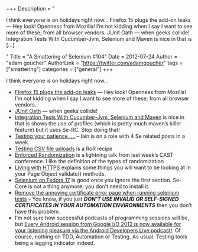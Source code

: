 +++
Description = "<p>I think everyone is on holidays right now… Firefox 15 plugs the add-on leaks — Hey look! Openness from Mozilla! I’m not kidding when I say I want to see more of these; from all browser vendors. JUnit Oath — when geeks collide! Integration Tests With Cucumber-Jvm, Selenium and Maven is nice in that is […]</p>"
Title = "A Smattering of Selenium #104"
Date = 2012-07-24
Author = "adam goucher"
AuthorLink = "https://twitter.com/adamgoucher"
tags = ["smattering"]
categories = ["general"]
+++
<p>I think everyone is on holidays right now&#8230;</p>
<ul>
<li><a href="https://blog.mozilla.org/nnethercote/2012/07/19/firefox-15-plugs-the-add-on-leaks/">Firefox 15 plugs the add-on leaks</a> &#8212; Hey look! Openness from Mozilla! I&#8217;m not kidding when I say I want to see more of these; from all browser vendors.</li>
<li><a href="http://junitoath.caucus.com/">JUnit Oath</a> &#8212; when geeks collide!</li>
<li><a href="http://www.weblogism.com/item/334/integration-tests-with-cucumber-jvm-selenium-and-maven">Integration Tests With Cucumber-Jvm, Selenium and Maven</a> is nice in that is shows the use of profiles (which is pretty much maven&#8217;s killer feature) but it uses Se-RC. Stop doing that!</a></li>
<li><a href="http://iainrose.tumblr.com/">Testing your patience &#8230;.</a> &#8211; Iain is on a role with 4 Se related posts in a week.</li>
<li><a href="http://rubyquicktips.com/post/27753730620/testing-csv-file-uploads">Testing CSV file uploads</a> is a RoR recipe</li>
<li><a href="http://www.testinggeek.com/cast-2012-enforced-randomization-increasing-the-value-of-test-automation">Enforced Randomization</a> is a lightning talk from last week&#8217;s CAST conference. I like the definition of the types of randomization</li>
<li><a href="http://www.imperialviolet.org/2012/07/19/hope9talk.html">Living with HTTPS</a> explains some things you will want to be looking at in your Page Object validate() methods.</li>
<li><a href="http://ilker.de/selenium-on-fedora-17.html">Selenium on Fedora 17</a> is good once you ignore the first section. Se-Core is not a thing anymore; you don&#8217;t need to install it.</li>
<li><a href="http://andrewchaa.me.uk/2012/07/19/remove-the-annoying-certificate-error-page-when-running-selenium-tests/">Remove the annoying certificate error page when running selenium tests</a> &#8211; You know, if you just <i><b>DON&#8217;T USE INVALID OR SELF-SIGNED CERTIFICATES IN YOUR AUTOMATION ENVIRONMENTS</b></i> then you don&#8217;t have this problem.</li>
<li>I&#8217;m not sure how successful podcasts of programming sessions will be, but <a href="https://plus.google.com/108967384991768947849/posts/HD3kQcKgtKi">Every Android session from Google I/O 2012 is now available for your listening pleasure via the Android Developers Live podcast!</a>. Of course, nothing on TDD, Automation or Testing. As usual. Testing tools being a lagging indicator indeed.</li>
</ul>

